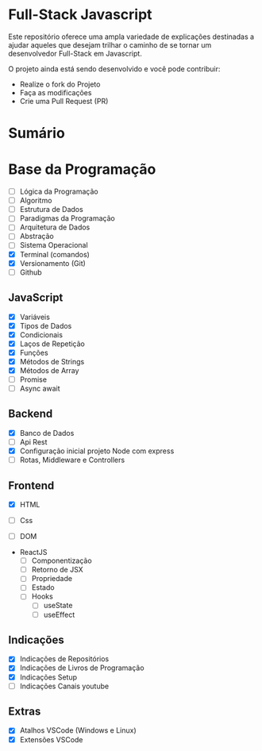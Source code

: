 # Full-Stack Javascript

Este repositório oferece uma ampla variedade de explicações destinadas a ajudar aqueles que desejam trilhar o caminho de se tornar um desenvolvedor Full-Stack em Javascript.

O projeto ainda está sendo desenvolvido e você pode contribuir:

- Realize o fork do Projeto
- Faça as modificações
- Crie uma Pull Request (PR)

# Sumário

# Base da Programação

- [ ] Lógica da Programação
- [ ] Algoritmo
- [ ] Estrutura de Dados
- [ ] Paradigmas da Programação
- [ ] Arquitetura de Dados
- [ ] Abstração
- [ ] Sistema Operacional
- [x] Terminal (comandos)
- [x] Versionamento (Git)
- [ ] Github

## JavaScript

- [x] Variáveis
- [x] Tipos de Dados
- [x] Condicionais
- [x] Laços de Repetição
- [x] Funções
- [x] Métodos de Strings
- [x] Métodos de Array
- [ ] Promise
- [ ] Async await

## Backend

- [x] Banco de Dados
- [ ] Api Rest
- [x] Configuração inicial projeto Node com express
- [ ] Rotas, Middleware e Controllers

## Frontend

- [x] HTML


- [ ] Css
  
- [ ] DOM

- ReactJS
  - [ ] Componentização
  - [ ] Retorno de JSX
  - [ ] Propriedade
  - [ ] Estado
  - [ ] Hooks
    - [ ] useState
    - [ ] useEffect

## Indicações

- [x] Indicações de Repositórios
- [x] Indicações de Livros de Programação
- [x] Indicações Setup
- [ ] Indicações Canais youtube

## Extras

- [x] Atalhos VSCode (Windows e Linux)
- [x] Extensões VSCode
